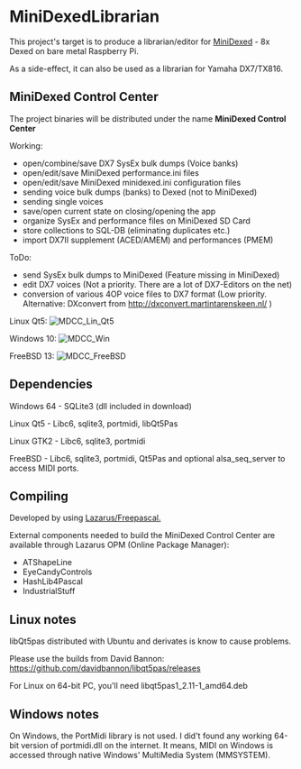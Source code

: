 # MiniDexedLibrarian
This project's target is to produce a librarian/editor for [MiniDexed](https://github.com/probonopd/MiniDexed) - 8x Dexed on bare metal Raspberry Pi.

As a side-effect, it can also be used as a librarian for Yamaha DX7/TX816.

## MiniDexed Control Center
The project binaries will be distributed under the name **MiniDexed Control Center**

Working:
- open/combine/save DX7 SysEx bulk dumps (Voice banks)
- open/edit/save MiniDexed performance.ini files
- open/edit/save MiniDexed minidexed.ini configuration files
- sending voice bulk dumps (banks) to Dexed (not to MiniDexed)
- sending single voices
- save/open current state on closing/opening the app
- organize SysEx and performance files on MiniDexed SD Card
- store collections to SQL-DB (eliminating duplicates etc.)
- import DX7II supplement (ACED/AMEM) and performances (PMEM)

ToDo:
- send SysEx bulk dumps to MiniDexed (Feature missing in MiniDexed)
- edit DX7 voices (Not a priority. There are a lot of DX7-Editors on the net)
- conversion of various 4OP voice files to DX7 format (Low priority. Alternative: DXconvert from http://dxconvert.martintarenskeen.nl/ )



Linux Qt5:
![MDCC_Lin_Qt5](https://user-images.githubusercontent.com/68187526/206912419-a7c5030b-384e-4a50-96f4-b10689b12255.png)

Windows 10:
![MDCC_Win](https://user-images.githubusercontent.com/68187526/206912420-94a95b11-3b01-4602-bca4-869dbca8e1cf.png)

FreeBSD 13:
![MDCC_FreeBSD](https://user-images.githubusercontent.com/2480569/207942721-f913b43e-6b71-422f-b776-1a625e0ff62b.png)

## Dependencies
Windows 64 - SQLite3 (dll included in download)

Linux Qt5 - Libc6, sqlite3, portmidi, libQt5Pas

Linux GTK2 - Libc6, sqlite3, portmidi

FreeBSD - Libc6, sqlite3, portmidi, Qt5Pas and optional alsa_seq_server to access MIDI ports.

## Compiling
Developed by using [Lazarus/Freepascal.](https://www.lazarus-ide.org/)

External components needed to build the MiniDexed Control Center are available through Lazarus OPM (Online Package Manager):
- ATShapeLine
- EyeCandyControls
- HashLib4Pascal
- IndustrialStuff

## Linux notes
libQt5pas distributed with Ubuntu and derivates is know to cause problems. 

Please use the builds from David Bannon: https://github.com/davidbannon/libqt5pas/releases

For Linux on 64-bit PC, you'll need libqt5pas1_2.11-1_amd64.deb 

## Windows notes
On Windows, the PortMidi library is not used. I did't found any working 64-bit version of portmidi.dll on the internet.
It means, MIDI on Windows is accessed through native Windows' MultiMedia System (MMSYSTEM).
